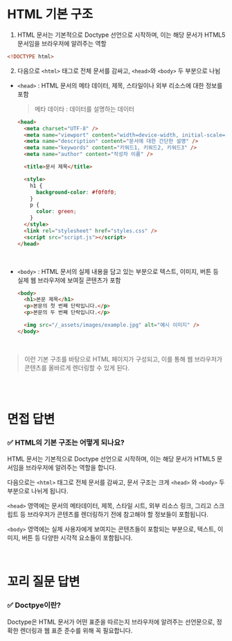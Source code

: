 # HTML 기본 구조

1. HTML 문서는 기본적으로 Doctype 선언으로 시작하며, 이는 해당 문서가 HTML5 문서임을 브라우저에 알려주는 역할

```html
<!DOCTYPE html>
```

2. 다음으로 `<html>` 태그로 전체 문서를 감싸고, `<head>`와 `<body>` 두 부분으로 나뉨

- `<head>` : HTML 문서의 메타 데이터, 제목, 스타일이나 외부 리소스에 대한 정보를 포함
   > 메타 데이타 : 데이터를 설명하는 데이터

   ```html
   <head>
     <meta charset="UTF-8" />
     <meta name="viewport" content="width=device-width, initial-scale=1.0" />
     <meta name="description" content="문서에 대한 간단한 설명" />
     <meta name="keywords" content="키워드1, 키워드2, 키워드3" />
     <meta name="author" content="작성자 이름" />

     <title>문서 제목</title>

     <style>
       h1 {
         background-color: #f0f0f0;
       }
       p {
         color: green;
       }
     </style>
     <link rel="stylesheet" href="styles.css" />
     <script src="script.js"></script>
   </head>
   ```

   <br/>

- `<body>` : HTML 문서의 실제 내용을 담고 있는 부분으로 텍스트, 이미지, 버튼 등 실제 웹 브라우저에 보여질 콘텐츠가 포함

   ```html
   <body>
     <h1>본문 제목</h1>
     <p>본문의 첫 번째 단락입니다.</p>
     <p>본문의 두 번째 단락입니다.</p>

     <img src="/_assets/images/example.jpg" alt="예시 이미지" />
   </body>
   ```

<br/>

> 이런 기본 구조를 바탕으로 HTML 페이지가 구성되고, 이를 통해 웹 브라우저가 콘텐츠를 올바르게 렌더링할 수 있게 된다.

<br/>
<br/>

# 면접 답변

<aside>

### ✅ HTML의 기본 구조는 어떻게 되나요?

HTML 문서는 기본적으로 Doctype 선언으로 시작하며, 이는 해당 문서가 HTML5 문서임을 브라우저에 알려주는 역할을 합니다.

다음으로는 `<html>` 태그로 전체 문서를 감싸고, 문서 구조는 크게 `<head>` 와 `<body>` 두 부분으로 나뉘게 됩니다.

`<head>` 영역에는 문서의 메타데이터, 제목, 스타일 시트, 외부 리소스 링크, 그리고 스크립트 등 브라우저가 콘텐츠를 렌더링하기 전에 참고해야 할 정보들이 포함됩니다.

`<body>` 영역에는 실제 사용자에게 보여지는 콘텐츠들이 포함되는 부분으로, 텍스트, 이미지, 버튼 등 다양한 시각적 요소들이 포함됩니다.

</aside>

<br/>

# 꼬리 질문 답변

<aside>

### ✅ Doctpye이란?

Doctype은 HTML 문서가 어떤 표준을 따르는지 브라우저에 알려주는 선언문으로, 정확한 렌더링과 웹 표준 준수를 위해 꼭 필요합니다.

</aside>
